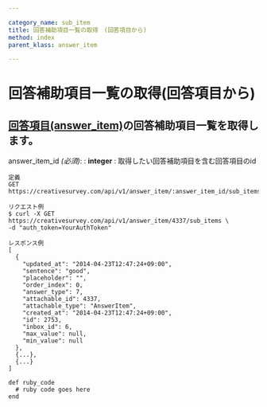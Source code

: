 ```yaml
---

category_name: sub_item
title: 回答補助項目一覧の取得　(回答項目から)
method: index
parent_klass: answer_item

---
```


# 回答補助項目一覧の取得(回答項目から)

## [回答項目(answer_item)](#answer_item)の回答補助項目一覧を取得します。

answer_item_id _(必須)_:
: __integer__
: 取得したい回答補助項目を含む回答項目のid

~~~
定義
GET https://creativesurvey.com/api/v1/answer_item/:answer_item_id/sub_items

リクエスト例
$ curl -X GET https://creativesurvey.com/api/v1/answer_item/4337/sub_items \
-d "auth_token=YourAuthToken"

レスポンス例
[
  {
    "updated_at": "2014-04-23T12:47:24+09:00",
    "sentence": "good",
    "placeholder": "",
    "order_index": 0,
    "answer_type": 7,
    "attachable_id": 4337,
    "attachable_type": "AnswerItem",
    "created_at": "2014-04-23T12:47:24+09:00",
    "id": 2753,
    "inbox_id": 6,
    "max_value": null,
    "min_value": null
  },
  {...},
  {...}
]  

~~~

~~~
def ruby_code
  # ruby code goes here
end
~~~
